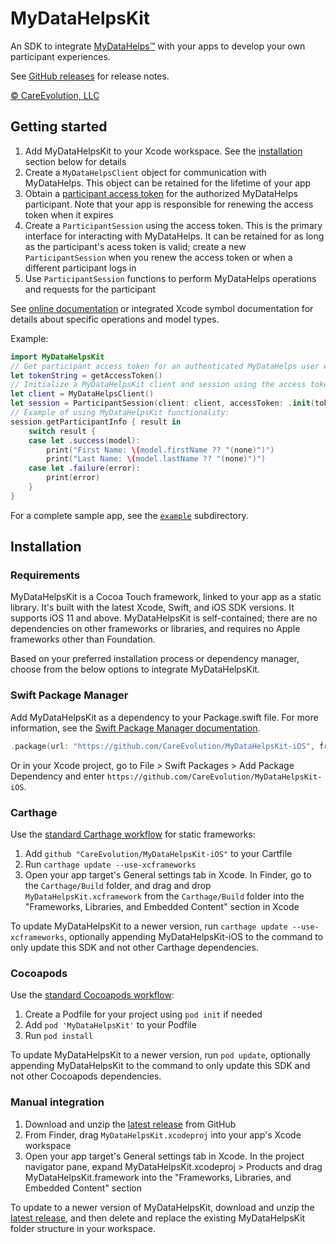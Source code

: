 # MyDataHelpsKit

An SDK to integrate [MyDataHelps™](https://careevolution.com/mydatahelps/) with your apps to develop your own participant experiences.

See [GitHub releases](https://github.com/CareEvolution/MyDataHelpsKit-iOS/releases) for release notes.

[© CareEvolution, LLC](https://developer.mydatahelps.org)

## Getting started

1. Add MyDataHelpsKit to your Xcode workspace. See the [installation](#installation) section below for details
2. Create a `MyDataHelpsClient` object for communication with MyDataHelps. This object can be retained for the lifetime of your app
3. Obtain a [participant access token](https://developer.mydatahelps.org/sdk/participant_tokens.html) for the authorized MyDataHelps participant. Note that your app is responsible for renewing the access token when it expires
4. Create a `ParticipantSession` using the access token. This is the primary interface for interacting with MyDataHelps. It can be retained for as long as the participant's acess token is valid; create a new `ParticipantSession` when you renew the access token or when a different participant logs in
5. Use `ParticipantSession` functions to perform MyDataHelps operations and requests for the participant

See [online documentation](https://developer.mydatahelps.org/ios/) or integrated Xcode symbol documentation for details about specific operations and model types.

Example:

```swift
import MyDataHelpsKit
// Get participant access token for an authenticated MyDataHelps user within your app.
let tokenString = getAccessToken()
// Initialize a MyDataHelpsKit client and session using the access token.
let client = MyDataHelpsClient()
let session = ParticipantSession(client: client, accessToken: .init(token: tokenString))
// Example of using MyDataHelpsKit functionality:
session.getParticipantInfo { result in
    switch result {
    case let .success(model):
        print("First Name: \(model.firstName ?? "(none)")")
        print("Last Name: \(model.lastName ?? "(none)")")
    case let .failure(error):
        print(error)
    }
}
```

For a complete sample app, see the [`example`](https://github.com/CareEvolution/MyDataHelpsKit-iOS/tree/main/example) subdirectory.

## Installation

### Requirements

MyDataHelpsKit is a Cocoa Touch framework, linked to your app as a static library. It's built with the latest Xcode, Swift, and iOS SDK versions. It supports iOS 11 and above. MyDataHelpsKit is self-contained; there are no dependencies on other frameworks or libraries, and requires no Apple frameworks other than Foundation.

Based on your preferred installation process or dependency manager, choose from the below options to integrate MyDataHelpsKit.

### Swift Package Manager

Add MyDataHelpsKit as a dependency to your Package.swift file. For more information, see the [Swift Package Manager documentation](https://github.com/apple/swift-package-manager/tree/master/Documentation).

```swift
.package(url: "https://github.com/CareEvolution/MyDataHelpsKit-iOS", from: "1.2.0")
```

Or in your Xcode project, go to File > Swift Packages > Add Package Dependency and enter `https://github.com/CareEvolution/MyDataHelpsKit-iOS`.

### Carthage

Use the [standard Carthage workflow](https://github.com/Carthage/Carthage#adding-frameworks-to-an-application) for static frameworks:

1. Add `github "CareEvolution/MyDataHelpsKit-iOS"` to your Cartfile
2. Run `carthage update --use-xcframeworks`
3. Open your app target's General settings tab in Xcode. In Finder, go to the `Carthage/Build` folder, and drag and drop `MyDataHelpsKit.xcframework` from the `Carthage/Build` folder into the "Frameworks, Libraries, and Embedded Content" section in Xcode

To update MyDataHelpsKit to a newer version, run `carthage update --use-xcframeworks`, optionally appending MyDataHelpsKit-iOS to the command to only update this SDK and not other Carthage dependencies.

### Cocoapods

Use the [standard Cocoapods workflow](https://guides.cocoapods.org/using/using-cocoapods.html):

1. Create a Podfile for your project using `pod init` if needed
2. Add `pod 'MyDataHelpsKit'` to your Podfile
3. Run `pod install`

To update MyDataHelpsKit to a newer version, run `pod update`, optionally appending MyDataHelpsKit to the command to only update this SDK and not other Cocoapods dependencies.

### Manual integration

1. Download and unzip the [latest release](https://github.com/CareEvolution/MyDataHelpsKit-iOS/releases) from GitHub
2. From Finder, drag `MyDataHelpsKit.xcodeproj`  into your app's Xcode workspace
3. Open your app target's General settings tab in Xcode. In the project navigator pane, expand MyDataHelpsKit.xcodeproj > Products and drag MyDataHelpsKit.framework into the "Frameworks, Libraries, and Embedded Content" section 

To update to a newer version of MyDataHelpsKit, download and unzip the [latest release](https://github.com/CareEvolution/MyDataHelpsKit-iOS/releases), and then delete and replace the existing MyDataHelpsKit folder structure in your workspace.
